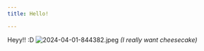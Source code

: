 ```yaml
---
title: Hello!

---
```

Heyy!! :D
![2024-04-01-844382.jpeg](https://jacobhumston.github.io/jacob_humston_s_blog/assets/2024-04-01-844382.jpeg)
*(I really want cheesecake)*
